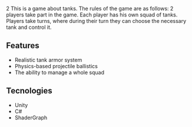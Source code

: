 2 This is a game about tanks. 
The rules of the game are as follows: 2 players take part in the game. Each player has his own squad of tanks. Players take turns, where during their turn they can choose the necessary tank and control it.

## Features
* Realistic tank armor system
* Physics-based projectile ballistics
* The ability to manage a whole squad

## Tecnologies
* Unity
* C#
* ShaderGraph
